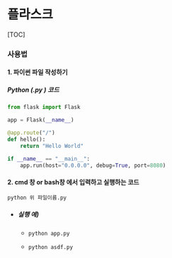 # 플라스크

[TOC]

### 사용법

#### 1. 파이썬 파일 작성하기

##### Python (.py )  코드

```python
from flask import Flask

app = Flask(__name__)

@app.route("/")
def hello():
    return "Hello World"

if __name__ == "__main__":
    app.run(host="0.0.0.0", debug=True, port=8080)
```



#### 2. cmd 창 or bash창 에서 입력하고 실행하는 코드

```bash
python 위 파일이름.py
```



- ##### 실행 예)

  - ```bash
    python app.py
    ```

  - ```bash
    python asdf.py
    ```

